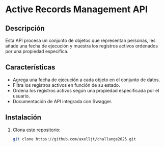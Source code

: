 # Active Records Management API

## Descripción

Esta API procesa un conjunto de objetos que representan personas, les añade una fecha de ejecución y muestra los registros activos ordenados por una propiedad específica.

## Características

- Agrega una fecha de ejecución a cada objeto en el conjunto de datos.
- Filtra los registros activos en función de su estado.
- Ordena los registros activos según una propiedad especificada por el usuario.
- Documentación de API integrada con Swagger.

## Instalación

1. Clona este repositorio:
   ```sh
   git clone https://github.com/axelljt/challange2025.git
